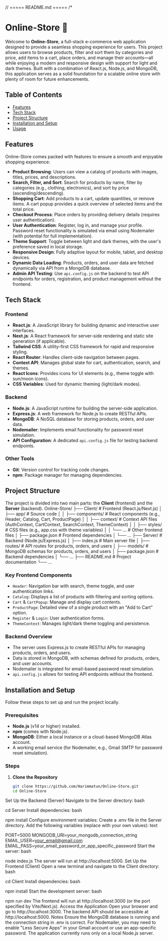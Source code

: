 // ===== README.md =====
/*
# Online-Store 🛒

Welcome to **Online-Store**, a full-stack e-commerce web application designed to provide a seamless shopping experience for users. This project allows users to browse products, filter and sort them by categories and price, add items to a cart, place orders, and manage their accounts—all while enjoying a modern and responsive design with support for light and dark themes. Built with a combination of React.js, Node.js, and MongoDB, this application serves as a solid foundation for a scalable online store with plenty of room for future enhancements.

## Table of Contents

- [Features](#features)
- [Tech Stack](#tech-stack)
- [Project Structure](#project-structure)
- [Installation and Setup](#installation-and-setup)
- [Usage](#usage)

## Features

Online-Store comes packed with features to ensure a smooth and enjoyable shopping experience:

- **Product Browsing**: Users can view a catalog of products with images, titles, prices, and descriptions.
- **Search, Filter, and Sort**: Search for products by name, filter by categories (e.g., clothing, electronics), and sort by price (ascending/descending).
- **Shopping Cart**: Add products to a cart, update quantities, or remove items. A cart popup provides a quick overview of selected items and the total price.
- **Checkout Process**: Place orders by providing delivery details (requires user authentication).
- **User Authentication**: Register, log in, and manage your profile. Password reset functionality is simulated via email using Nodemailer (with potential for full implementation).
- **Theme Support**: Toggle between light and dark themes, with the user's preference saved in local storage.
- **Responsive Design**: Fully adaptive layout for mobile, tablet, and desktop devices.
- **Dynamic Data Loading**: Products, orders, and user data are fetched dynamically via API from a MongoDB database.
- **Admin API Testing**: Use `api.config.js` on the backend to test API endpoints for orders, registration, and product management without the frontend.

## Tech Stack

### Frontend
- **React.js**: A JavaScript library for building dynamic and interactive user interfaces.
- **Next.js**: A React framework for server-side rendering and static site generation (if applicable).
- **Tailwind CSS**: A utility-first CSS framework for rapid and responsive styling.
- **React Router**: Handles client-side navigation between pages.
- **Context API**: Manages global state for cart, authentication, search, and themes.
- **React Icons**: Provides icons for UI elements (e.g., theme toggle with sun/moon icons).
- **CSS Variables**: Used for dynamic theming (light/dark modes).

### Backend
- **Node.js**: A JavaScript runtime for building the server-side application.
- **Express.js**: A web framework for Node.js to create RESTful APIs.
- **MongoDB**: A NoSQL database for storing products, orders, and user data.
- **Nodemailer**: Implements email functionality for password reset simulation.
- **API Configuration**: A dedicated `api.config.js` file for testing backend endpoints.

### Other Tools
- **Git**: Version control for tracking code changes.
- **npm**: Package manager for managing dependencies.

## Project Structure

The project is divided into two main parts: the **Client** (frontend) and the **Server** (backend).
Online-Store/
├── Client/                   # Frontend (React.js/Next.js)
│   ├── app/                  # Source code
│   │   ├── components/       # React components (e.g., Header, Catalog, Cart, ProductPage)
│   │   ├── context/          # Context API files (AuthContext, CartContext, SearchContext, ThemeContext)
│   │   ├── styles/           # CSS files (e.g., app.css with theme variables)
│   │   └── ...               # Other frontend files
│   ├── package.json          # Frontend dependencies
│   └── ...
├── Server/                   # Backend (Node.js/Express.js)
│   ├── index.js              # Main server file
│   ├── routes/               # API routes for products, orders, and users
│   ├── models/               # MongoDB schemas for products, orders, and users
│   ├── package.json          # Backend dependencies
│   └── ...
├── README.md                 # Project documentation
└── ...


### Key Frontend Components
- `Header`: Navigation bar with search, theme toggle, and user authentication links.
- `Catalog`: Displays a list of products with filtering and sorting options.
- `Cart` & `CartPopup`: Manage and display cart contents.
- `ProductPage`: Detailed view of a single product with an "Add to Cart" option.
- `Register` & `Login`: User authentication forms.
- `ThemeContext`: Manages light/dark theme toggling and persistence.

### Backend Overview
- The server uses Express.js to create RESTful APIs for managing products, orders, and users.
- Data is stored in MongoDB, with schemas defined for products, orders, and user accounts.
- Nodemailer is integrated for email-based password reset simulation.
- `api.config.js` allows for testing API endpoints without the frontend.

## Installation and Setup

Follow these steps to set up and run the project locally.

### Prerequisites
- **Node.js** (v14 or higher) installed.
- **npm** (comes with Node.js).
- **MongoDB**: Either a local instance or a cloud-based MongoDB Atlas account.
- A working email service (for Nodemailer, e.g., Gmail SMTP for password reset simulation).

### Steps

1. **Clone the Repository**
   ```bash
   git clone https://github.com/Harimmatun/Online-Store.git
   cd Online-Store
Set Up the Backend (Server)
Navigate to the Server directory:
bash

cd Server
Install dependencies:
bash

npm install
Configure environment variables:
Create a .env file in the Server directory.
Add the following variables (replace with your own values):
text

PORT=5000
MONGODB_URI=your_mongodb_connection_string
EMAIL_USER=your_email@gmail.com
EMAIL_PASS=your_email_password_or_app_specific_password
Start the server:
bash

node index.js
The server will run at http://localhost:5000.
Set Up the Frontend (Client)
Open a new terminal and navigate to the Client directory:
bash

cd Client
Install dependencies:
bash

npm install
Start the development server:
bash

npm run dev
The frontend will run at http://localhost:3000 (or the port specified by Vite/Next.js).
Access the Application
Open your browser and go to http://localhost:3000.
The backend API should be accessible at http://localhost:5000.
Notes
Ensure the MongoDB database is running and the connection string in .env is correct.
For Nodemailer, you may need to enable "Less Secure Apps" in your Gmail account or use an app-specific password.
The application currently runs only on a local Node.js server.
